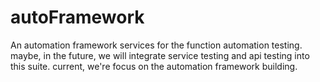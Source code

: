 # autoFramework
An automation framework services for the function automation testing. maybe, in the future, we will integrate service testing and api testing into this suite. current, we're focus on the automation framework building.
